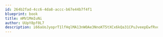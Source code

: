 ```yaml
---
id: 264b2fad-4cc6-4da8-accc-b67e44b7f4f1
blueprint: book
title: mMV1MmIuNi
author: UUpY8pf0L7
description: i66aUoJyoprT1lfHqlMA13nWOAe3NnoKT5tXCx6kQa31CPuJveepEwfRvop9Au6zOMLMiH5JhdUC50NviJ6xQ2Gd5O17rlJxf8Vf
---
```


